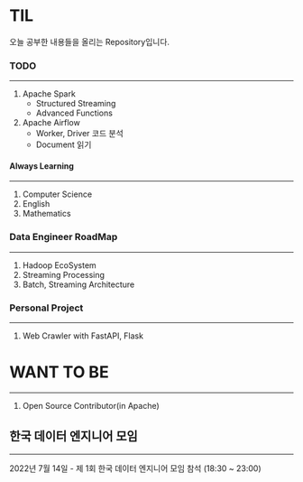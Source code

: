 # TIL

오늘 공부한 내용들을 올리는 Repository입니다.

### TODO
---
1. Apache Spark
    - Structured Streaming
    - Advanced Functions
2. Apache Airflow
    - Worker, Driver 코드 분석
    - Document 읽기

#### Always Learning
---
1. Computer Science
2. English
3. Mathematics

### Data Engineer RoadMap
---

1. Hadoop EcoSystem
2. Streaming Processing
3. Batch, Streaming Architecture

###  Personal Project

---

1. Web Crawler with FastAPI, Flask

# WANT TO BE

---
1. Open Source Contributor(in Apache)




## 한국 데이터 엔지니어 모임
---
2022년 7월 14일 - 제 1회 한국 데이터 엔지니어 모임 참석 (18:30 ~ 23:00)
